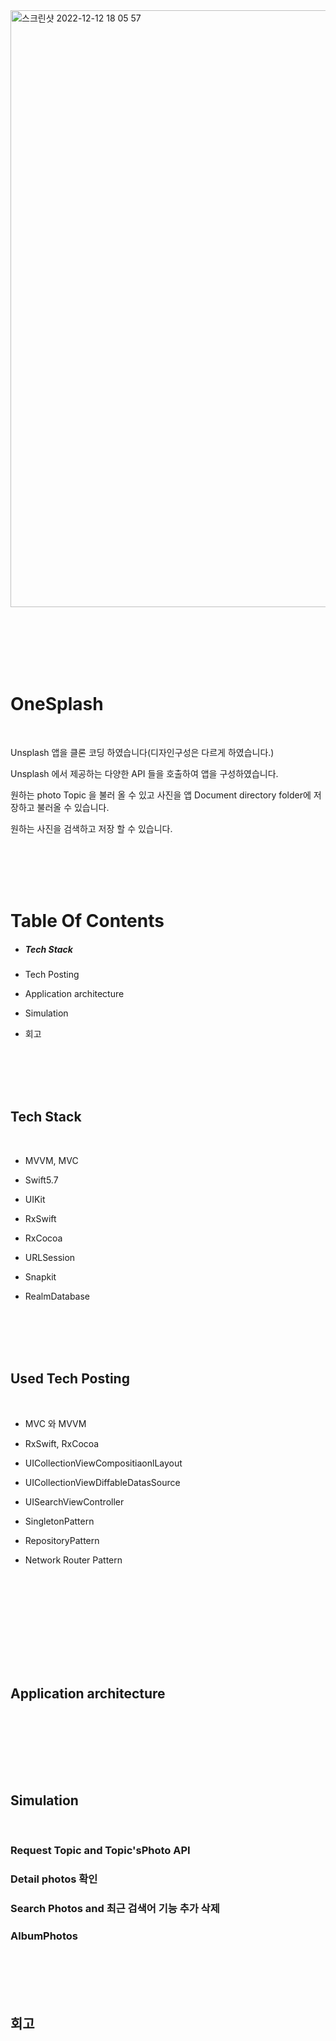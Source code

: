 <img width="955" alt="스크린샷 2022-12-12 18 05 57" src="https://user-images.githubusercontent.com/106936018/207005184-20f3764b-6540-4803-a935-569a2b8a358a.png">

<br/><br/><br/><br/><br/>







# OneSplash

<br/>

Unsplash 앱을 클론 코딩 하였습니다(디자인구성은 다르게 하였습니다.)

Unsplash 에서 제공하는 다양한 API 들을 호출하여 앱을 구성하였습니다.

원하는 photo Topic 을 불러 올 수 있고 사진을 앱 Document directory folder에 저장하고 불러올 수 있습니다.

원하는 사진을 검색하고 저장 할 수 있습니다.





<br/><br/><br/><br/>

# Table Of Contents

* ##### Tech Stack

* Tech Posting

* Application architecture

* Simulation

* 회고

    

<br/><br/><br/><br/>

## Tech Stack 

<br/>

* MVVM, MVC

* Swift5.7

* UIKit

* RxSwift

* RxCocoa

* URLSession

* Snapkit

* RealmDatabase

    



<br/><br/><br/><br/>



## Used Tech Posting

<br/>

* MVC 와 MVVM

* RxSwift, RxCocoa

* UICollectionViewCompositiaonlLayout

* UICollectionViewDiffableDatasSource

* UISearchViewController

* SingletonPattern

* RepositoryPattern

* Network Router Pattern







<br/><br/><br/><br/>







<br/><br/><br/><br/>

## Application architecture

<br/>





<br/><br/><br/><br/>



## Simulation

<br/>



### Request Topic and Topic'sPhoto API







### Detail photos 확인









### Search Photos and 최근 검색어 기능 추가 삭제







### AlbumPhotos





<br/><br/><br/><br/>



## 회고

<br/>



















